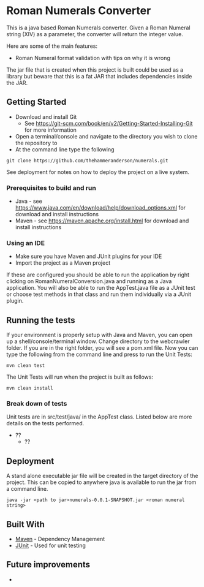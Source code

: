 # Roman Numerals Converter

This is a java based Roman Numerals converter.  Given a Roman Numeral string (XIV) as a parameter, the converter will return the integer value.

Here are some of the main features:
* Roman Numeral format validation with tips on why it is wrong

The jar file that is created when this project is built could be used as a library but beware that this is a fat JAR that includes dependencies inside the JAR.

## Getting Started

* Download and install Git
  * See https://git-scm.com/book/en/v2/Getting-Started-Installing-Git for more information
* Open a terminal/console and navigate to the directory you wish to clone the repository to
* At the command line type the following
```
git clone https://github.com/thehammeranderson/numerals.git
```

See deployment for notes on how to deploy the project on a live system.

### Prerequisites to build and run

* Java - see https://www.java.com/en/download/help/download_options.xml for download and install instructions
* Maven - see https://maven.apache.org/install.html for download and install instructions

### Using an IDE

* Make sure you have Maven and JUnit plugins for your IDE
* Import the project as a Maven project

If these are configured you should be able to run the application by right clicking on RomanNumeralConversion.java and running as a Java application.  You will also be able to run the AppTest.java file as a JUnit test or choose test methods in that class and run them individually via a JUnit plugin.

## Running the tests

If your environment is properly setup with Java and Maven, you can open up a shell/console/terminal window.  Change directory to the webcrawler folder.  If you are in the right folder, you will see a pom.xml file.  Now you can type the following from the command line and press <return> to run the Unit Tests:

```
mvn clean test

```

The Unit Tests will run when the project is built as follows:

```
mvn clean install

```
### Break down of tests

Unit tests are in src/test/java/ in the AppTest class.  Listed below are more details on the tests performed.

* ??
  * ??

## Deployment

A stand alone executable jar file will be created in the target directory of the project.  This can be copied to anywhere java is available to run the jar from a command line.

```
java -jar <path to jar>numerals-0.0.1-SNAPSHOT.jar <roman numeral string>

```

## Built With

* [Maven](https://maven.apache.org/) - Dependency Management
* [JUnit](https://junit.org/junit5/) - Used for unit testing

## Future improvements

* 
